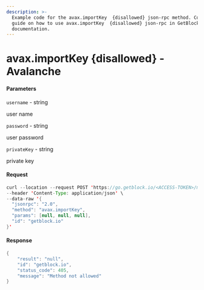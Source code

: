 ```yaml
---
description: >-
  Example code for the avax.importKey  {disallowed} json-rpc method. Сomplete
  guide on how to use avax.importKey  {disallowed} json-rpc in GetBlock.io Web3
  documentation.
---
```


# avax.importKey {disallowed} - Avalanche

#### Parameters

`username` - string

user name

`password` - string

user password

`privateKey` - string

private key

#### Request

```java
curl --location --request POST 'https://go.getblock.io/<ACCESS-TOKEN>/mainnet/ext/bc/C/rpc' \
--header 'Content-Type: application/json' \
--data-raw '{
  "jsonrpc": "2.0",
  "method": "avax.importKey",
  "params": [null, null, null],
  "id": "getblock.io"
}'
```

#### Response

```java
{
    "result": "null",
    "id": "getblock.io",
    "status_code": 405,
    "message": "Method not allowed"
}
```
